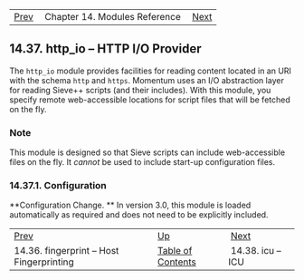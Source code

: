 |     |     |     |
| --- | --- | --- |
| [Prev](modules.host_fingerprint)  | Chapter 14. Modules Reference |  [Next](modules.icu.php) |

## 14.37. http_io – HTTP I/O Provider

<a class="indexterm" name="idp20081456"></a>

The `http_io` module provides facilities for reading content located in an URI with the schema `http` and `https`. Momentum uses an I/O abstraction layer for reading Sieve++ scripts (and their includes). With this module, you specify remote web-accessible locations for script files that will be fetched on the fly.

### Note

This module is designed so that Sieve scripts can include web-accessible files on the fly. It *cannot* be used to include start-up configuration files.

### 14.37.1. Configuration

**Configuration Change. ** In version 3.0, this module is loaded automatically as required and does not need to be explicitly included.

|     |     |     |
| --- | --- | --- |
| [Prev](modules.host_fingerprint)  | [Up](modules.php) |  [Next](modules.icu.php) |
| 14.36. fingerprint – Host Fingerprinting  | [Table of Contents](index) |  14.38. icu – ICU |
